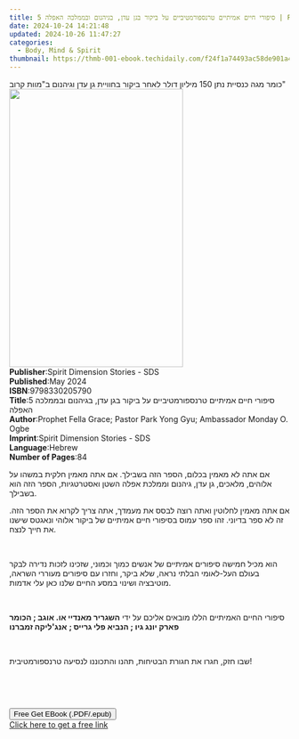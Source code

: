 ```yaml
---
title: 5 סיפורי חיים אמיתיים טרנספורמטיביים על ביקור בגן עדן, בגיהנום ובממלכה האפלה | Free Book
date: 2024-10-24 14:21:48
updated: 2024-10-26 11:47:27
categories:
  - Body, Mind & Spirit
thumbnail: https://thmb-001-ebook.techidaily.com/f24f1a74493ac58de901a4fd6405471628162f3fd09c0381cd7e29cae20fdc0f.jpg
---
```

<main id="book-container">
  <div class="flex flex-col">
    <div class="book-brief flex-1 py-6 px-4 sm:p-6 md:py-10 md:px-8">
      <!-- brief-->
      <div class="book-brief-main">
        כומר מגה כנסיית נתן 150 מיליון דולר לאחר ביקור בחוויית גן עדן וגיהנום
        ב"מוות קרוב"
      </div>
    </div>
    <div
      class="book-meta-info flex-1 grid gap-4 col-start-1 col-end-3 row-start-1 sm:mb-6 sm:grid-cols-4 lg:gap-6 lg:col-start-2 lg:row-end-6 lg:row-span-6 lg:mb-0"
    >
      <div
        class="book-meta-info-left place-content-center mt-4 p-4 text-sm leading-6 col-start-2 col-span-2 dark:text-slate-400"
      >
        <img
          class="w-full h-500 object-cover rounded-lg sm:h-255 sm:col-span-2 lg:col-span-full"
          src="https://img-001-ebook.techidaily.com/620c9a8f1ce9eba021d97a997172de758b2cbe802b83b6570a70d104542810f5.jpg"
          alt=""
          width="312"
          height="500"
        />
      </div>
      <div
        class="book-meta-info-right mt-2 col-start-1 row-start-2 col-span-3 self-center"
      >
        <!-- meta data  -->
        <div class="flex flex-col px-4 md:px-8">
          <div class="flex-1">
            <strong>Publisher</strong>:<span class="px-2"
              >Spirit Dimension Stories - SDS</span
            >
          </div>
          <div class="flex-1">
            <strong>Published</strong>:<span class="px-2">May 2024</span>
          </div>
          <div class="flex-1">
            <strong>ISBN</strong>:<span class="px-2">9798330205790</span>
          </div>
          <div class="flex-1">
            <strong>Title</strong>:<span class="px-2"
              >5 סיפורי חיים אמיתיים טרנספורמטיביים על ביקור בגן עדן, בגיהנום
              ובממלכה האפלה</span
            >
          </div>
          <div class="flex-1">
            <strong>Author</strong>:<span class="px-2"
              >Prophet Fella Grace; Pastor Park Yong Gyu; Ambassador Monday O.
              Ogbe</span
            >
          </div>
          <div class="flex-1">
            <strong>Imprint</strong>:<span class="px-2"
              >Spirit Dimension Stories - SDS</span
            >
          </div>
          <div class="flex-1">
            <strong>Language</strong>:<span class="px-2">Hebrew</span>
          </div>
          <div class="flex-1">
            <strong>Number of Pages</strong>:<span class="px-2">84</span>
          </div>
        </div>
      </div>
    </div>
    <div class="book-description flex-1 py-6 px-4 sm:p-6 md:py-10 md:px-8">
      <div class="book-description-main">
        <div accordion-content="" id="description">
          <p class="ql-align-right">
            אם אתה לא מאמין בכלום, הספר הזה בשבילך. אם אתה מאמין חלקית במשהו על
            אלוהים, מלאכים, גן עדן, גיהנום וממלכת אפלה השטן ואסטרטגיות, הספר הזה
            הוא בשבילך.
          </p>
          <p class="ql-align-right">
            אם אתה מאמין לחלוטין ואתה רוצה לבסס את מעמדך, אתה צריך לקרוא את הספר
            הזה. זה לא ספר בדיוני. זהו ספר עמוס בסיפורי חיים אמיתיים של ביקור
            אלוהי ונאגטס שישנו את חייך לנצח.
          </p>
          <p><br /></p>
          <p class="ql-align-right">
            הוא מכיל חמישה סיפורים אמיתיים של אנשים כמוך וכמוני, שזכינו לזכות
            נדירה לבקר בעולם העל-לאומי הבלתי נראה, שלא ביקר, וחזרו עם סיפורים
            מעוררי השראה, מוטיבציה ושינוי במסע החיים שלנו כאן עלי אדמות.
          </p>
          <p><br /></p>
          <p class="ql-align-right">
            סיפורי החיים האמיתיים הללו מובאים אליכם על ידי
            <strong
              >השגריר מאנדיי או. אוגב ; הכומר פארק יונג גיו ; הנביא פלי גרייס
              ;</strong
            >
            <strong>אנג'ליקה זמברנו</strong>
          </p>
          <p><br /></p>
          <p class="ql-align-right">
            שבו חזק, חגרו את חגורת הבטיחות, תהנו והתכוננו לנסיעה טרנספורמטיבית!
          </p>
          <p><br /></p>
          <p><br /></p>
        </div>
        <div class="accordion-fader"></div>
      </div>
    </div>
    <div class="book-excerpts flex-1 py-6 px-4 sm:p-6 md:py-10 md:px-8"></div>
    <div
      class="book-about-author flex-1 py-6 px-4 sm:p-6 md:py-10 md:px-8"
    ></div>
    <div class="book-free-get flex-1 py-6 px-4 sm:p-6 md:py-10 md:px-8">
      <button
        id="btn-free-get"
        class="bg-blue-500 hover:bg-blue-700 text-white font-bold py-2 px-4 rounded"
      >
        Free Get EBook (.PDF/.epub)
      </button>
      <div id="countdown-display" class="px-2 text-lg mt-2"></div>
      <a
        id="free-link"
        class="hidden bg-blue-500 hover:bg-blue-700 text-white font-bold py-2 px-4 rounded"
        href="https://www.ebooks.com/en-us/book/211364494/5/prophet-fella-grace/"
        target="_blank"
        >Click here to get a free link</a
      >
    </div>
    <script>
      let countdownTime = 0;
      let countdownInterval = null;
      document
        .getElementById('btn-free-get')
        .addEventListener('click', startCountdown);
      function startCountdown() {
        countdownTime = new Date().getTime() + 60000 * 3;
        countdownInterval = setInterval(updateCountdown, 1000);
        document.getElementById('btn-free-get').disabled = true;
        document
          .getElementById('btn-free-get')
          .classList.add('bg-gray-500', 'cursor-not-allowed');
      }
      function updateCountdown() {
        let currentTime = new Date().getTime();
        let timeLeft = countdownTime - currentTime;
        let secondsLeft = Math.floor(timeLeft / 1000);
        document.getElementById('countdown-display').innerHTML =
          `Remaining time: ${secondsLeft} seconds.`;
        if (secondsLeft <= 0) {
          clearInterval(countdownInterval);
          document.getElementById('btn-free-get').classList.add('hidden');
          document.getElementById('free-link').classList.remove('hidden');
          document.getElementById('countdown-display').innerHTML = '';
        }
      }
    </script>
  </div>
</main>
